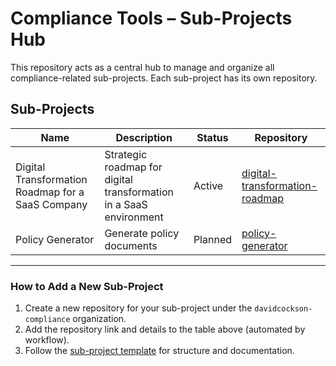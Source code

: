# Compliance Tools – Sub-Projects Hub

This repository acts as a central hub to manage and organize all compliance-related sub-projects. Each sub-project has its own repository.

## Sub-Projects

| Name                                      | Description                                | Status   | Repository                                                                                      |
|-------------------------------------------|--------------------------------------------|----------|-------------------------------------------------------------------------------------------------|
| Digital Transformation Roadmap for a SaaS Company | Strategic roadmap for digital transformation in a SaaS environment | Active   | [digital-transformation-roadmap](https://github.com/davidcockson-compliance/digital-transformation-roadmap) |
| Policy Generator                          | Generate policy documents                  | Planned  | [policy-generator](https://github.com/davidcockson-compliance/policy-generator)                 |

---

### How to Add a New Sub-Project

1. Create a new repository for your sub-project under the `davidcockson-compliance` organization.
2. Add the repository link and details to the table above (automated by workflow).
3. Follow the [sub-project template](SUBPROJECT_TEMPLATE.md) for structure and documentation.